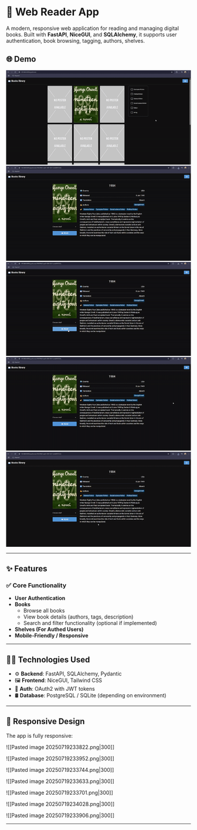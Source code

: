 # 📖 Web Reader App

A modern, responsive web application for reading and managing digital books. Built with **FastAPI**, **NiceGUI**, and **SQLAlchemy**, it supports user authentication, book browsing, tagging,  authors, shelves. 

## 🌐 Demo


<img src="https://github.com/common-47-git/fastapi-web-library/blob/gifs/1.gif?raw=true" />
<img src="https://github.com/common-47-git/fastapi-web-library/blob/gifs/2.gif?raw=true" />
<img src="https://github.com/common-47-git/fastapi-web-library/blob/gifs/3.gif?raw=true" />
<img src="https://github.com/common-47-git/fastapi-web-library/blob/gifs/4.gif?raw=true" />
<img src="https://github.com/common-47-git/fastapi-web-library/blob/gifs/5.gif?raw=true" />

---

## ✨ Features

### ✅ Core Functionality

- **User Authentication**
- **Books**
  - Browse all books
  - View book details (authors, tags, description)
  - Search and filter functionality (optional if implemented)
- **Shelves (For Authed Users)**
- **Mobile-Friendly / Responsive**

---

## 🧑‍💻 Technologies Used

- ⚙️ **Backend**: FastAPI, SQLAlchemy, Pydantic
- 🖼 **Frontend**: NiceGUI, Tailwind CSS
- 🔐 **Auth**: OAuth2 with JWT tokens
- 🛢 **Database**: PostgreSQL / SQLite (depending on environment)

---

## 📱 Responsive Design

The app is fully responsive:

![[Pasted image 20250719233822.png|300]]

![[Pasted image 20250719233952.png|300]]

![[Pasted image 20250719233744.png|300]]

![[Pasted image 20250719233633.png|300]]

![[Pasted image 20250719233701.png|300]]

![[Pasted image 20250719234028.png|300]]

![[Pasted image 20250719233906.png|300]]

---


